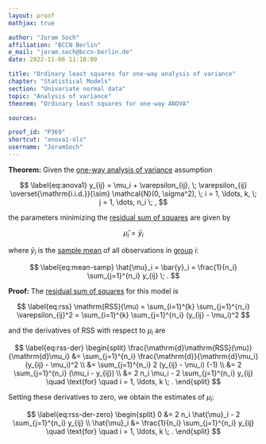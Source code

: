 ```yaml
---
layout: proof
mathjax: true

author: "Joram Soch"
affiliation: "BCCN Berlin"
e_mail: "joram.soch@bccn-berlin.de"
date: 2022-11-06 11:18:00

title: "Ordinary least squares for one-way analysis of variance"
chapter: "Statistical Models"
section: "Univariate normal data"
topic: "Analysis of variance"
theorem: "Ordinary least squares for one-way ANOVA"

sources:

proof_id: "P369"
shortcut: "anova1-ols"
username: "JoramSoch"
---
```



**Theorem:** Given the [one-way analysis of variance](/D/anova1) assumption

$$ \label{eq:anova1}
y_{ij} = \mu_i + \varepsilon_{ij}, \; \varepsilon_{ij} \overset{\mathrm{i.i.d.}}{\sim} \mathcal{N}(0, \sigma^2), \; i = 1, \ldots, k, \; j = 1, \dots, n_i \; ,
$$

the parameters minimizing the [residual sum of squares](/D/rss) are given by

$$ \label{eq:anova1-ols}
\hat{\mu}_i = \bar{y}_i
$$

where $\bar{y}_i$ is the [sample mean](/D/mean-samp) of all observations in [group](/D/anova1) $i$:

$$ \label{eq:mean-samp}
\hat{\mu}_i = \bar{y}_i = \frac{1}{n_i} \sum_{j=1}^{n_i} y_{ij} \; .
$$


**Proof:** The [residual sum of squares](/D/rss) for this model is

$$ \label{eq:rss}
\mathrm{RSS}(\mu) = \sum_{i=1}^{k} \sum_{j=1}^{n_i} \varepsilon_{ij}^2 = \sum_{i=1}^{k} \sum_{j=1}^{n_i} (y_{ij} - \mu_i)^2
$$

and the derivatives of $\mathrm{RSS}$ with respect to $\mu_i$ are

$$ \label{eq:rss-der}
\begin{split}
\frac{\mathrm{d}\mathrm{RSS}(\mu)}{\mathrm{d}\mu_i} &= \sum_{j=1}^{n_i} \frac{\mathrm{d}}{\mathrm{d}\mu_i} (y_{ij} - \mu_i)^2 \\
&= \sum_{j=1}^{n_i} 2 (y_{ij} - \mu_i) (-1) \\
&= 2 \sum_{j=1}^{n_i} (\mu_i - y_{ij}) \\
&= 2 n_i \mu_i - 2 \sum_{j=1}^{n_i} y_{ij} \quad \text{for} \quad i = 1, \ldots, k \; .
\end{split}
$$

Setting these derivatives to zero, we obtain the estimates of $\mu_i$:

$$ \label{eq:rss-der-zero}
\begin{split}
0 &= 2 n_i \hat{\mu}_i - 2 \sum_{j=1}^{n_i} y_{ij} \\
\hat{\mu}_i &= \frac{1}{n_i} \sum_{j=1}^{n_i} y_{ij} \quad \text{for} \quad i = 1, \ldots, k \; .
\end{split}
$$